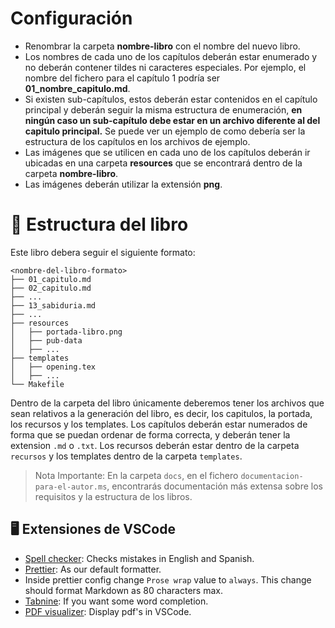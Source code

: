 # Configuración

- Renombrar la carpeta **nombre-libro** con el nombre del nuevo libro.
- Los nombres de cada uno de los capítulos deberán estar enumerado y no deberán
  contener tildes ni caracteres especiales. Por ejemplo, el nombre del fichero para
  el capítulo 1 podría ser **01_nombre_capitulo.md**.
- Si existen sub-capítulos, estos deberán estar contenidos en el capítulo
  principal y deberán seguir la misma estructura de enumeración, **en ningún caso
  un sub-capítulo debe estar en un archivo diferente al del capitulo principal.**
  Se puede ver un ejemplo de como debería ser la estructura de los capítulos en los archivos de ejemplo.
- Las imágenes que se utilicen en cada uno de los capítulos deberán ir
  ubicadas en una carpeta **resources** que se encontrará dentro de la
  carpeta **nombre-libro**.
- Las imágenes deberán utilizar la extensión **png**.


# 📁 Estructura del libro

Este libro debera seguir el siguiente formato:

```
<nombre-del-libro-formato>
├── 01_capitulo.md
├── 02_capitulo.md
├── ...
├── 13_sabiduria.md
├── ...
├── resources
│   ├── portada-libro.png
│   ├── pub-data
│   ├── ...
├── templates
│   ├── opening.tex
│   ├── ...
└── Makefile
```

Dentro de la carpeta del libro únicamente deberemos tener los archivos que sean relativos a la generación del libro, es decir, los capitulos, la portada, los recursos y los templates. Los capítulos deberán estar numerados de forma que se puedan ordenar de forma correcta, y deberán tener la extension `.md` o `.txt`. Los recursos deberán estar dentro de la carpeta `recursos` y los templates dentro de la carpeta `templates`.

> Nota Importante:
> En la carpeta `docs`, en el fichero `documentacion-para-el-autor.ms`, encontrarás documentación más extensa sobre los requisitos y la estructura de los libros.

## 🖥 Extensiones de VSCode

-   [Spell checker](https://marketplace.visualstudio.com/items?itemName=streetsidesoftware.code-spell-checker):
    Checks mistakes in English and Spanish.
-   [Prettier](https://marketplace.visualstudio.com/items?itemName=esbenp.prettier-vscode):
    As our default formatter.
  -   Inside prettier config change `Prose wrap` value to `always`. This change
      should format Markdown as 80 characters max.
-   [Tabnine](https://www.tabnine.com/install/vscode): If you want some word
    completion.
-   [PDF visualizer](https://marketplace.visualstudio.com/items?itemName=tomoki1207.pdf):
    Display pdf's in VSCode.